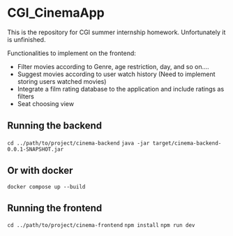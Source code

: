 # CGI_CinemaApp
This is the repository for CGI summer internship homework. Unfortunately it is unfinished.

Functionalities to implement on the frontend:
- Filter movies according to Genre, age restriction, day, and so on....
- Suggest movies according to user watch history (Need to implement storing users watched movies)
- Integrate a film rating database to the application and include ratings as filters
- Seat choosing view


## Running the backend

```cd ../path/to/project/cinema-backend```
```java -jar target/cinema-backend-0.0.1-SNAPSHOT.jar```

## Or with docker

```docker compose up --build```

## Running the frontend

```cd ../path/to/project/cinema-frontend```
```npm install```
```npm run dev```
